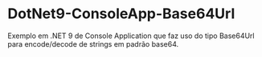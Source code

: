 # DotNet9-ConsoleApp-Base64Url
Exemplo em .NET 9 de Console Application que faz uso do tipo Base64Url para encode/decode de strings em padrão base64.
